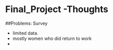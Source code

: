 # Final_Project -Thoughts 



##Problems: 
Survey 
 - limited data.
 - mostly women who did return to work 
 - 


